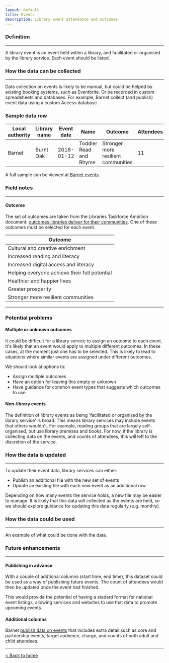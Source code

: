 ```yaml
---
layout: default
title: Events
description: Library event attendance and outcomes
---
```


### Definition

---

A library event is an event held within a library, and facilitated or organised by the library service. Each event should be listed.

### How the data can be collected

---

Data collection on events is likely to be manual, but could be helped by existing booking systems, such as Eventbrite. Or be recorded in custom spreadsheets and databases. For example, Barnet collect (and publish) event data using a custom Access database.

### Sample data row

| Local authority | Library name | Event date | Name | Outcome | Attendees |
| --------------- | ------------ | ---------- | ---- | ------- | --------- |
| Barnet | Burnt Oak | 2018-01-12 | Toddler Read and Rhyme | Stronger more resilient communities | 11 |

A full sample can be viewed at [Barnet events](https://github.com/LibrariesHacked/schema-librarydata/blob/master/data/events_barnet.csv).

### Field notes

---

#### Outcome

The set of outcomes are taken from the Libraries Taskforce Ambition document: [outcomes libraries deliver for their communities](https://www.gov.uk/government/publications/libraries-deliver-ambition-for-public-libraries-in-england-2016-to-2021/libraries-deliver-ambition-for-public-libraries-in-england-2016-to-2021#the-outcomes-libraries-deliver-for-their-communities). One of these outcomes must be selected for each event.

| Outcome |
| ------- |
| Cultural and creative enrichment |
| Increased reading and literacy |
| Increased digital access and literacy |
| Helping everyone achieve their full potential |
| Healthier and happier lives |
| Greater prosperity |
| Stronger more resilient communities |

---

### Potential problems

#### Multiple or unknown outcomes

It could be difficult for a library service to assign an outcome to each event. It's likely that an event would apply to multiple different outcomes. In these cases, at the moment just one has to be selected. This is likely to lead to situations where similar events are assigned under different outcomes.

We should look at options to:

- Assign multiple outcomes
- Have an option for leaving this empty or unknown
- Have guidance for common event types that suggests which outcomes to use

#### Non-library events

The definition of library events as being 'facilitated or organised by the library service' is broad. This means library services may include events that others wouldn't. For example, reading groups that are largely self-organised, but use library premises and books. For now, if the library is collecting data on the events, and counts of attendees, this will left to the discretion of the service.

### How the data is updated

---

To update their event data, library services can either:

- Publish an additional file with the new set of events
- Update an existing file with each new event as an additional row

Depending on how many events the service holds, a new file may be easier to manage. It is likely that this data will collected as the events are held, so we should explore guidance for updating this data regularly (e.g. monthly).

### How the data could be used

---

An example of what could be done with the data.

### Future enhancements

---

#### Publishing in advance

With a couple of addtional columns (start time, end time), this dataset could be used as a way of publishing future events. The count of attendees would then be updated once the event had finished.

This would provide the potential of having a stadard format for national event listings, allowing services and websites to use that data to promote upcoming events.

#### Additional columns

Barnet [publish data on events](https://open.barnet.gov.uk/dataset/barnet-libraries-events) that includes extra detail such as core and partnership events, target audience, charge, and counts of both adult and child attendees.

---

[&lt; Back to home](./)
